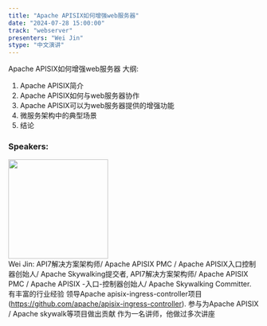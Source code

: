 ```yaml
---
title: "Apache APISIX如何增强web服务器"
date: "2024-07-28 15:00:00" 
track: "webserver"
presenters: "Wei Jin"
stype: "中文演讲"
---
```

Apache APISIX如何增强web服务器
大纲:
1. Apache APISIX简介
2. Apache APISIX如何与web服务器协作
3. Apache APISIX可以为web服务器提供的增强功能
4. 微服务架构中的典型场景
5. 结论
 ### Speakers: 
 <img src="https://sessionize.com/image/2e49-400o400o1-pTHugcYPwWc5CyoBQrgPuo.png" width="200" /><br>Wei Jin:  API7解决方案架构师/ Apache APISIX PMC / Apache APISIX入口控制器创始人/ Apache Skywalking提交者, API7解决方案架构师/ Apache APISIX PMC / Apache APISIX -入口-控制器创始人/ Apache Skywalking Committer.
有丰富的行业经验
领导Apache apisix-ingress-controller项目(https://github.com/apache/apisix-ingress-controller).
参与为Apache APISIX / Apache skywalk等项目做出贡献
作为一名讲师，他做过多次讲座
 <br><br>
